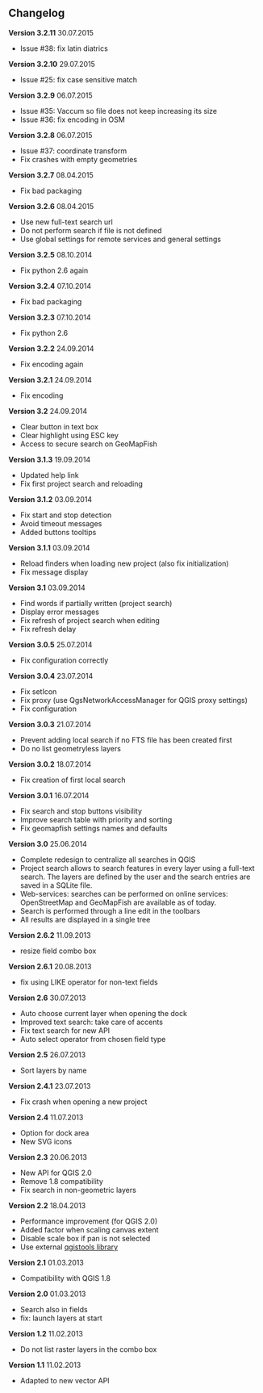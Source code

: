 ## Changelog

**Version 3.2.11** 30.07.2015

* Issue #38: fix latin diatrics

**Version 3.2.10** 29.07.2015

* Issue #25: fix case sensitive match

**Version 3.2.9** 06.07.2015

* Issue #35: Vaccum so file does not keep increasing its size
* Issue #36: fix encoding in OSM

**Version 3.2.8** 06.07.2015

* Issue #37: coordinate transform
* Fix crashes with empty geometries

**Version 3.2.7** 08.04.2015

* Fix bad packaging

**Version 3.2.6** 08.04.2015

* Use new full-text search url
* Do not perform search if file is not defined
* Use global settings for remote services and general settings

**Version 3.2.5** 08.10.2014

* Fix python 2.6 again

**Version 3.2.4** 07.10.2014

* Fix bad packaging

**Version 3.2.3** 07.10.2014

* Fix python 2.6

**Version 3.2.2** 24.09.2014

* Fix encoding again

**Version 3.2.1** 24.09.2014

* Fix encoding

**Version 3.2** 24.09.2014

* Clear button in text box
* Clear highlight using ESC key
* Access to secure search on GeoMapFish

**Version 3.1.3** 19.09.2014

* Updated help link
* Fix first project search and reloading

**Version 3.1.2** 03.09.2014

* Fix start and stop detection
* Avoid timeout messages
* Added buttons tooltips

**Version 3.1.1** 03.09.2014

* Reload finders when loading new project (also fix initialization)
* Fix message display

**Version 3.1** 03.09.2014

* Find words if partially written (project search)
* Display error messages
* Fix refresh of project search when editing
* Fix refresh delay

**Version 3.0.5** 25.07.2014

* Fix configuration correctly

**Version 3.0.4** 23.07.2014

* Fix setIcon
* Fix proxy (use QgsNetworkAccessManager for QGIS proxy settings)
* Fix configuration

**Version 3.0.3** 21.07.2014

* Prevent adding local search if no FTS file has been created first
* Do no list geometryless layers

**Version 3.0.2** 18.07.2014

* Fix creation of first local search

**Version 3.0.1** 16.07.2014

* Fix search and stop buttons visibility
* Improve search table with priority and sorting
* Fix geomapfish settings names and defaults

**Version 3.0** 25.06.2014

* Complete redesign to centralize all searches in QGIS
* Project search allows to search features in every layer using a full-text search.
  The layers are defined by the user and the search entries are saved in a SQLite file.
* Web-services: searches can be performed on online services: OpenStreetMap and GeoMapFish are available as of today.
* Search is performed through a line edit in the toolbars
* All results are displayed in a single tree

**Version 2.6.2** 11.09.2013

* resize field combo box

**Version 2.6.1** 20.08.2013

* fix using LIKE operator for non-text fields

**Version 2.6** 30.07.2013

* Auto choose current layer when opening the dock
* Improved text search: take care of accents
* Fix text search for new API
* Auto select operator from chosen field type

**Version 2.5** 26.07.2013

* Sort layers by name

**Version 2.4.1** 23.07.2013

* Fix crash when opening a new project

**Version 2.4** 11.07.2013

* Option for dock area
* New SVG icons

**Version 2.3** 20.06.2013

* New API for QGIS 2.0
* Remove 1.8 compatibility
* Fix search in non-geometric layers

**Version 2.2** 18.04.2013

* Performance improvement (for QGIS 2.0)
* Added factor when scaling canvas extent
* Disable scale box if pan is not selected
* Use external [qgistools library](https://github.com/3nids/qgistools/)

**Version 2.1** 01.03.2013

* Compatibility with QGIS 1.8

**Version 2.0** 01.03.2013

* Search also in fields
* fix: launch layers at start

**Version 1.2** 11.02.2013

* Do not list raster layers in the combo box

**Version 1.1** 11.02.2013

* Adapted to new vector API
